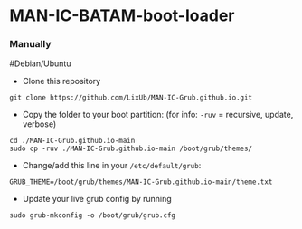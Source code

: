 # MAN-IC-BATAM-boot-loader

### Manually

#Debian/Ubuntu
- Clone this repository
```
git clone https://github.com/LixUb/MAN-IC-Grub.github.io.git
```
- Copy the folder to your boot partition: (for info: `-ruv` = recursive, update, verbose)
```
cd ./MAN-IC-Grub.github.io-main
sudo cp -ruv ./MAN-IC-Grub.github.io-main /boot/grub/themes/
```
- Change/add this line in your `/etc/default/grub`:
```
GRUB_THEME=/boot/grub/themes/MAN-IC-Grub.github.io-main/theme.txt
```
- Update your live grub config by running
```
sudo grub-mkconfig -o /boot/grub/grub.cfg
```

